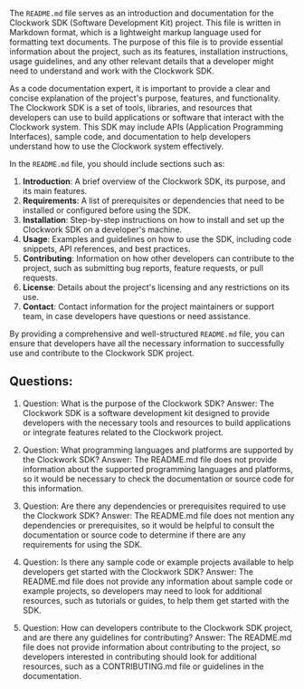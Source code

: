 The `README.md` file serves as an introduction and documentation for the Clockwork SDK (Software Development Kit) project. This file is written in Markdown format, which is a lightweight markup language used for formatting text documents. The purpose of this file is to provide essential information about the project, such as its features, installation instructions, usage guidelines, and any other relevant details that a developer might need to understand and work with the Clockwork SDK.

As a code documentation expert, it is important to provide a clear and concise explanation of the project's purpose, features, and functionality. The Clockwork SDK is a set of tools, libraries, and resources that developers can use to build applications or software that interact with the Clockwork system. This SDK may include APIs (Application Programming Interfaces), sample code, and documentation to help developers understand how to use the Clockwork system effectively.

In the `README.md` file, you should include sections such as:

1. **Introduction**: A brief overview of the Clockwork SDK, its purpose, and its main features.
2. **Requirements**: A list of prerequisites or dependencies that need to be installed or configured before using the SDK.
3. **Installation**: Step-by-step instructions on how to install and set up the Clockwork SDK on a developer's machine.
4. **Usage**: Examples and guidelines on how to use the SDK, including code snippets, API references, and best practices.
5. **Contributing**: Information on how other developers can contribute to the project, such as submitting bug reports, feature requests, or pull requests.
6. **License**: Details about the project's licensing and any restrictions on its use.
7. **Contact**: Contact information for the project maintainers or support team, in case developers have questions or need assistance.

By providing a comprehensive and well-structured `README.md` file, you can ensure that developers have all the necessary information to successfully use and contribute to the Clockwork SDK project.

## Questions:

1. Question: What is the purpose of the Clockwork SDK?
   Answer: The Clockwork SDK is a software development kit designed to provide developers with the necessary tools and resources to build applications or integrate features related to the Clockwork project.

2. Question: What programming languages and platforms are supported by the Clockwork SDK?
   Answer: The README.md file does not provide information about the supported programming languages and platforms, so it would be necessary to check the documentation or source code for this information.

3. Question: Are there any dependencies or prerequisites required to use the Clockwork SDK?
   Answer: The README.md file does not mention any dependencies or prerequisites, so it would be helpful to consult the documentation or source code to determine if there are any requirements for using the SDK.

4. Question: Is there any sample code or example projects available to help developers get started with the Clockwork SDK?
   Answer: The README.md file does not provide any information about sample code or example projects, so developers may need to look for additional resources, such as tutorials or guides, to help them get started with the SDK.

5. Question: How can developers contribute to the Clockwork SDK project, and are there any guidelines for contributing?
   Answer: The README.md file does not provide information about contributing to the project, so developers interested in contributing should look for additional resources, such as a CONTRIBUTING.md file or guidelines in the documentation.
